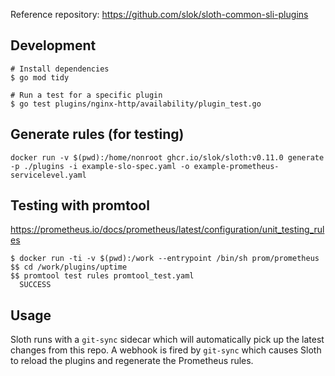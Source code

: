 Reference repository: <https://github.com/slok/sloth-common-sli-plugins>

## Development

```
# Install dependencies
$ go mod tidy

# Run a test for a specific plugin
$ go test plugins/nginx-http/availability/plugin_test.go
```

## Generate rules (for testing)

```
docker run -v $(pwd):/home/nonroot ghcr.io/slok/sloth:v0.11.0 generate -p ./plugins -i example-slo-spec.yaml -o example-prometheus-servicelevel.yaml
```

## Testing with promtool

<https://prometheus.io/docs/prometheus/latest/configuration/unit_testing_rules>

```
$ docker run -ti -v $(pwd):/work --entrypoint /bin/sh prom/prometheus
$$ cd /work/plugins/uptime
$$ promtool test rules promtool_test.yaml
  SUCCESS
```

## Usage

Sloth runs with a `git-sync` sidecar which will automatically pick up the latest changes from this repo.
A webhook is fired by `git-sync` which causes Sloth to reload the plugins and regenerate the Prometheus rules.
